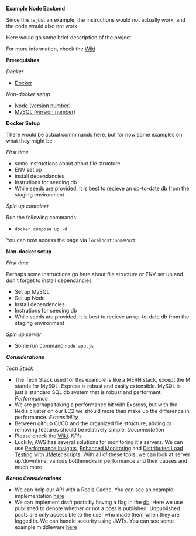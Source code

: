 **Example Node Backend**

Since this is just an example, the instructions would not actually work, and the code would also not work.

Here would go some brief description of the project

For more information, check the [Wiki](https://github.com/gmg-takehome/Example-BE/wiki)

**Prerequisites**

*Docker*

 - [Docker](https://www.docker.com/)

*Non-docker setup*
 
 - [Node (version number)](https://nodejs.org/en)
 - [MySQL (version number)](https://www.mysql.com/)

**Docker Setup**

There would be actual commmands here, but for now some examples on what they might be

*First time*

 - some instructions about about file structure 
 - ENV set up 
 - install dependancies
 - Instrutions for seeding db
 - While seeds are provided, it is best to recieve an up-to-date db from the staging environment

*Spin up container*

Run the following commands:

 - `docker compose up -d`

You can now access the page via `localhost:SomePort`

**Non-docker setup**

*First time*

Perhaps some instructions go here about file structure or ENV set up and don't forget to install dependancies

 - Set up MySQL
 - Set up Node
 - Install dependencies
 - Instrutions for seeding db
 - While seeds are provided, it is best to recieve an up-to-date db from the staging environment

*Spin up server*

 - Some run command `node app.js`

***Considerations***

 *Tech Stack*
  - The Tech Stack used for this example is like a MERN stack, except the M stands for MySQL. Express is robust and easily extensible. MySQL is just a standard SQL db system that is robust and performant. 
 *Performamce*
  - We are perhaps taking a performance hit with Express, but with the Redis cluster on our EC2 we should more than make up the difference in performance.
 *Extensibility*
  - Between github CI/CD and the organized file structure, adding or removing features should be relatively simple.
 *Documentation*
  - Please check the [Wiki](https://github.com/gmg-takehome/Example-BE/wiki).
 *KPIs*
  - Luckily, AWS has several solutions for monitoring it's servers. We can use [Performance Insights](https://aws.amazon.com/rds/performance-insights/), [Enhanced Monitoring](https://docs.aws.amazon.com/AmazonRDS/latest/UserGuide/USER_Monitoring.OS.html) and [Distributed Load Testing](https://docs.aws.amazon.com/solutions/latest/distributed-load-testing-on-aws/solution-overview.html) with [JMeter](https://jmeter.apache.org/) scripts. With all of these tools, we can look at server up/downtime, various bottlenecks in performance and their causes and much more.


***Bonus Considerations***

 - We can help our API with a Redis Cache. You can see an example implementation [here](https://github.com/gmg-takehome/Example-BE/wiki/Diagram-of-Services)
 - We can implement draft posts by having a flag in the [db](https://github.com/gmg-takehome/Example-BE/wiki/Database-Information). Here we use published to denote whether or not a post is published. Unpublished posts are only accessible to the user who made them when they are logged in. We can handle security using JWTs. You can see some example middleware  [here](https://github.com/gmg-takehome/Example-BE/blob/main/src/middleware/auth%2Cjs)

